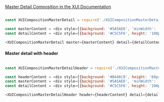 <!-- Master detail -->
<div class="xui-margin-vertical">
	<a href="../section-compositions-masterdetail.html" isDocLink>Master Detail Composition in the XUI Documentation</a>
</div>

```js

const XUICompositionMasterDetail = require('./XUICompositionMasterDetail').default;

const masterContent = <div style={{background: '#5A5AE6', 'minWidth': '250px', height: '100px', width: '100%'}}></div>;
const detailContent = <div style={{background: '#C5C5F6', height: '100px' }}></div>;

<XUICompositionMasterDetail master={masterContent} detail={detailContent} />

```

#### Master detail with header

```js

const XUICompositionMasterDetailHeader = require('./XUICompositionMasterDetailHeader').default;

const headerContent = <div style={{background: '#B446C8', height: '60px'}}></div>;
const masterContent = <div style={{background: '#5A5AE6', 'minWidth': '250px', height: '100px', width: '100%'}}></div>;
const detailContent = <div style={{background: '#C5C5F6', height: '100px' }}></div>;

<XUICompositionMasterDetailHeader header={headerContent} detail={detailContent} master={masterContent} />

```
